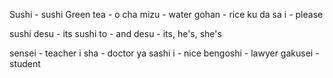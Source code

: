  Sushi - sushi
 Green tea - o cha
 mizu - water
 gohan - rice
 ku da sa i - please

sushi desu - its sushi
to - and
desu - its, he's, she's

sensei - teacher
i sha - doctor
ya sashi i - nice
bengoshi - lawyer
gakusei - student